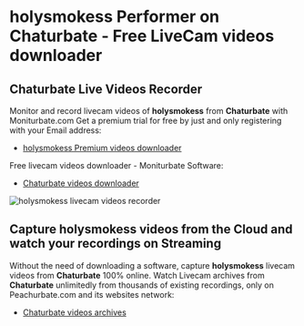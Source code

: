# holysmokess Performer on Chaturbate - Free LiveCam videos downloader

## Chaturbate Live Videos Recorder

Monitor and record livecam videos of **holysmokess** from **Chaturbate** with Moniturbate.com
Get a premium trial for free by just and only registering with your Email address:
* [holysmokess Premium videos downloader](https://moniturbate.com/request-demo-licence-key.html)

Free livecam videos downloader - Moniturbate Software:
* [Chaturbate videos downloader](https://moniturbate.com/moniturbate-download-software.html)

![holysmokess livecam videos recorder](https://peachurnet.com/templates/moniturbate-software.png)


## Capture holysmokess videos from the Cloud and watch your recordings on Streaming

Without the need of downloading a software, capture **holysmokess** livecam videos from **Chaturbate** 100% online.
Watch Livecam archives from **Chaturbate** unlimitedly from thousands of existing recordings, only on Peachurbate.com and its websites network:
* [Chaturbate videos archives](https://peachurnet.com/)